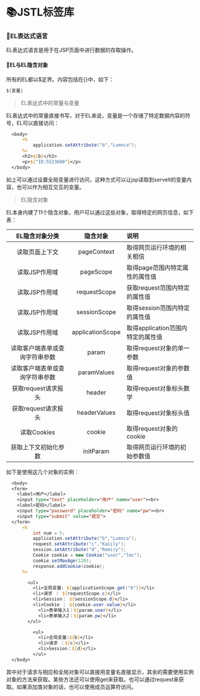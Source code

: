 # :books:JSTL标签库 #

### :ledger:EL表达式语言 ###

EL表达式语言是用于在JSP页面中进行数据的存取操作。

#### :bookmark:EL与EL隐含对象 ####

所有的EL都以$定界。内容包括在{}中，如下：

```java
${变量}
```

>EL表达式中的常量与变量

EL表达式中的常量直接书写，对于EL来说，变量是一个存储了特定数据内容的符号，EL可以直接访问：

```jsp
  <body>
      <%
          application.setAttribute("b","Lumnca");
      %>
      <h2>${b}</h2>
      <p>${"ID:5523600"}</p>
  </body>
```

如上可以通过设置全局变量进行访问，这种方式可以让jsp读取到servelt的变量内容，也可以作为相互交互的变量。

>EL隐含对象

EL本身内建了11个隐含对象，用户可以通过这些对象，取得特定的网页信息，如下表：

|EL隐含对象分类|隐含对象|说明|
|:--:|:--:|:---------------|
|读取页面上下文|pageContext|取得网页运行环境的相关相信|
|读取JSP作用域|pageScope|取得page范围内特定属性的属性值|
|读取JSP作用域|requestScope|获取request范围内特定的属性值|
|读取JSP作用域|sessionScope|取得session范围内特定的属性值|
|读取JSP作用域|applicationScope|取得application范围内特定的属性值|
|读取客户端表单或查询字符串参数|param|取得request对象的单一参数|
|读取客户端表单或查询字符串参数|paramValues|取得request对象的参数值|
|获取request请求报头|header|取得request对象标头数学|
|获取request请求报头|headerValues|取得request对象标头值|
|读取Cookies|cookie|取得request对象的cookie|
|获取上下文初始化参数|initParam|取得网页运行环境的初始参数值|


如下是使用这几个对象的实例：

```jsp
  <body>
  <form>
    <label>用户</label>
    <input type="text" placeholder="用户" name="user"><br>
    <label>密码</label>
    <input type="password" placeholder="密码" name="pw"><br>
    <input type="submit" value="提交">
  </form>
      <%
          int num = 5;
          application.setAttribute("b","Lumnca");
          request.setAttribute("c","Kaiily");
          session.setAttribute("d","Remiry");
          Cookie cookie = new Cookie("user","lmc");
          cookie.setMaxAge(120);
          response.addCookie(cookie);
      %>

        <ul>
          <li>全局变量: ${applicationScope.get("b")}</li>
          <li>请求 ： ${requestScope.c}</li>
          <li>Session： ${sessionScope.d}</li>
          <li>Cookie ： ${cookie.user.value}</li>
            <li>表单输入1：${param.user}</li>
            <li>表单输入2：${param.pw}</li>
        </ul>

          <ul>
            <li>全局变量:${b}</li>
            <li>请求 ：${c}</li>
            <li>Session：${d}</li>
          </ul>
  </body>
 ```
 
 其中对于请求与相应和全局对象可以直接用变量名直接显示，其余的需要使用实例对象的方法来获取。某些方法还可以使用get来获取。也可以通过request来获取。如果添加类对象的话，也可以使用成员运算符访问。
 
 
 
 
 
 
